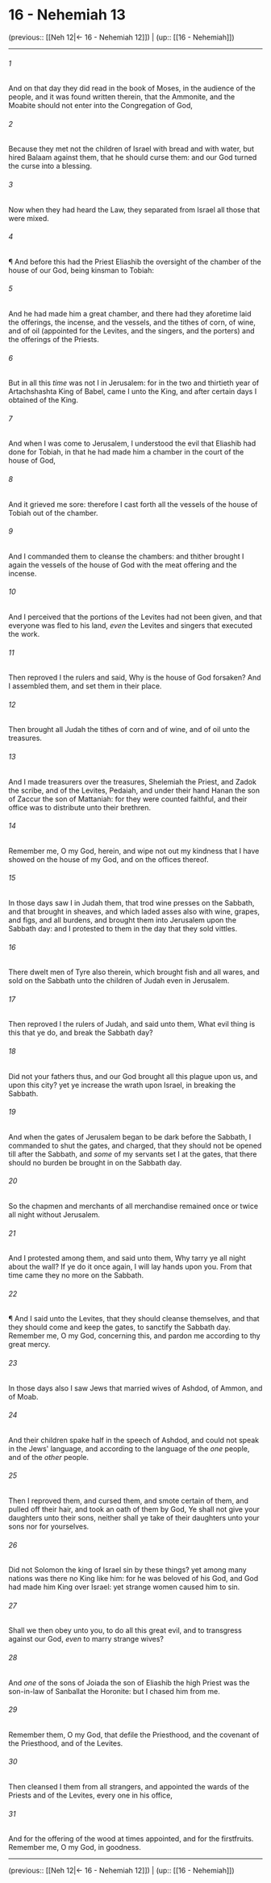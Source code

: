# 16 - Nehemiah 13

(previous:: [[Neh 12|← 16 - Nehemiah 12]]) | (up:: [[16 - Nehemiah]])

***


###### 1 
And on that day they did read in the book of Moses, in the audience of the people, and it was found written therein, that the Ammonite, and the Moabite should not enter into the Congregation of God, 

###### 2 
Because they met not the children of Israel with bread and with water, but hired Balaam against them, that he should curse them: and our God turned the curse into a blessing. 

###### 3 
Now when they had heard the Law, they separated from Israel all those that were mixed. 

###### 4 
¶ And before this had the Priest Eliashib the oversight of the chamber of the house of our God, being kinsman to Tobiah: 

###### 5 
And he had made him a great chamber, and there had they aforetime laid the offerings, the incense, and the vessels, and the tithes of corn, of wine, and of oil (appointed for the Levites, and the singers, and the porters) and the offerings of the Priests. 

###### 6 
But in all this _time_ was not I in Jerusalem: for in the two and thirtieth year of Artachshashta King of Babel, came I unto the King, and after certain days I obtained of the King. 

###### 7 
And when I was come to Jerusalem, I understood the evil that Eliashib had done for Tobiah, in that he had made him a chamber in the court of the house of God, 

###### 8 
And it grieved me sore: therefore I cast forth all the vessels of the house of Tobiah out of the chamber. 

###### 9 
And I commanded them to cleanse the chambers: and thither brought I again the vessels of the house of God with the meat offering and the incense. 

###### 10 
And I perceived that the portions of the Levites had not been given, and that everyone was fled to his land, _even_ the Levites and singers that executed the work. 

###### 11 
Then reproved I the rulers and said, Why is the house of God forsaken? And I assembled them, and set them in their place. 

###### 12 
Then brought all Judah the tithes of corn and of wine, and of oil unto the treasures. 

###### 13 
And I made treasurers over the treasures, Shelemiah the Priest, and Zadok the scribe, and of the Levites, Pedaiah, and under their hand Hanan the son of Zaccur the son of Mattaniah: for they were counted faithful, and their office was to distribute unto their brethren. 

###### 14 
Remember me, O my God, herein, and wipe not out my kindness that I have showed on the house of my God, and on the offices thereof. 

###### 15 
In those days saw I in Judah them, that trod wine presses on the Sabbath, and that brought in sheaves, and which laded asses also with wine, grapes, and figs, and all burdens, and brought them into Jerusalem upon the Sabbath day: and I protested to them in the day that they sold vittles. 

###### 16 
There dwelt men of Tyre also therein, which brought fish and all wares, and sold on the Sabbath unto the children of Judah even in Jerusalem. 

###### 17 
Then reproved I the rulers of Judah, and said unto them, What evil thing is this that ye do, and break the Sabbath day? 

###### 18 
Did not your fathers thus, and our God brought all this plague upon us, and upon this city? yet ye increase the wrath upon Israel, in breaking the Sabbath. 

###### 19 
And when the gates of Jerusalem began to be dark before the Sabbath, I commanded to shut the gates, and charged, that they should not be opened till after the Sabbath, and _some_ of my servants set I at the gates, that there should no burden be brought in on the Sabbath day. 

###### 20 
So the chapmen and merchants of all merchandise remained once or twice all night without Jerusalem. 

###### 21 
And I protested among them, and said unto them, Why tarry ye all night about the wall? If ye do it once again, I will lay hands upon you. From that time came they no more on the Sabbath. 

###### 22 
¶ And I said unto the Levites, that they should cleanse themselves, and that they should come and keep the gates, to sanctify the Sabbath day. Remember me, O my God, concerning this, and pardon me according to thy great mercy. 

###### 23 
In those days also I saw Jews that married wives of Ashdod, of Ammon, and of Moab. 

###### 24 
And their children spake half in the speech of Ashdod, and could not speak in the Jews' language, and according to the language of the _one_ people, and of the _other_ people. 

###### 25 
Then I reproved them, and cursed them, and smote certain of them, and pulled off their hair, and took an oath of them by God, Ye shall not give your daughters unto their sons, neither shall ye take of their daughters unto your sons nor for yourselves. 

###### 26 
Did not Solomon the king of Israel sin by these things? yet among many nations was there no King like him: for he was beloved of his God, and God had made him King over Israel: yet strange women caused him to sin. 

###### 27 
Shall we then obey unto you, to do all this great evil, and to transgress against our God, _even_ to marry strange wives? 

###### 28 
And _one_ of the sons of Joiada the son of Eliashib the high Priest was the son-in-law of Sanballat the Horonite: but I chased him from me. 

###### 29 
Remember them, O my God, that defile the Priesthood, and the covenant of the Priesthood, and of the Levites. 

###### 30 
Then cleansed I them from all strangers, and appointed the wards of the Priests and of the Levites, every one in his office, 

###### 31 
And for the offering of the wood at times appointed, and for the firstfruits. Remember me, O my God, in goodness.

***

(previous:: [[Neh 12|← 16 - Nehemiah 12]]) | (up:: [[16 - Nehemiah]])
